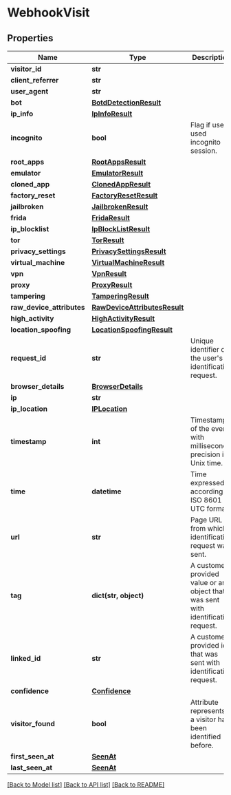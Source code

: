# WebhookVisit

## Properties
Name | Type | Description | Notes
------------ | ------------- | ------------- | -------------
**visitor_id** | **str** |  | 
**client_referrer** | **str** |  | [optional] 
**user_agent** | **str** |  | [optional] 
**bot** | [**BotdDetectionResult**](BotdDetectionResult.md) |  | [optional] 
**ip_info** | [**IpInfoResult**](IpInfoResult.md) |  | [optional] 
**incognito** | **bool** | Flag if user used incognito session. | 
**root_apps** | [**RootAppsResult**](RootAppsResult.md) |  | [optional] 
**emulator** | [**EmulatorResult**](EmulatorResult.md) |  | [optional] 
**cloned_app** | [**ClonedAppResult**](ClonedAppResult.md) |  | [optional] 
**factory_reset** | [**FactoryResetResult**](FactoryResetResult.md) |  | [optional] 
**jailbroken** | [**JailbrokenResult**](JailbrokenResult.md) |  | [optional] 
**frida** | [**FridaResult**](FridaResult.md) |  | [optional] 
**ip_blocklist** | [**IpBlockListResult**](IpBlockListResult.md) |  | [optional] 
**tor** | [**TorResult**](TorResult.md) |  | [optional] 
**privacy_settings** | [**PrivacySettingsResult**](PrivacySettingsResult.md) |  | [optional] 
**virtual_machine** | [**VirtualMachineResult**](VirtualMachineResult.md) |  | [optional] 
**vpn** | [**VpnResult**](VpnResult.md) |  | [optional] 
**proxy** | [**ProxyResult**](ProxyResult.md) |  | [optional] 
**tampering** | [**TamperingResult**](TamperingResult.md) |  | [optional] 
**raw_device_attributes** | [**RawDeviceAttributesResult**](RawDeviceAttributesResult.md) |  | [optional] 
**high_activity** | [**HighActivityResult**](HighActivityResult.md) |  | [optional] 
**location_spoofing** | [**LocationSpoofingResult**](LocationSpoofingResult.md) |  | [optional] 
**request_id** | **str** | Unique identifier of the user's identification request. | 
**browser_details** | [**BrowserDetails**](BrowserDetails.md) |  | 
**ip** | **str** |  | 
**ip_location** | [**IPLocation**](IPLocation.md) |  | [optional] 
**timestamp** | **int** | Timestamp of the event with millisecond precision in Unix time. | 
**time** | **datetime** | Time expressed according to ISO 8601 in UTC format. | 
**url** | **str** | Page URL from which identification request was sent. | 
**tag** | **dict(str, object)** | A customer-provided value or an object that was sent with identification request. | [optional] 
**linked_id** | **str** | A customer-provided id that was sent with identification request. | [optional] 
**confidence** | [**Confidence**](Confidence.md) |  | 
**visitor_found** | **bool** | Attribute represents if a visitor had been identified before. | 
**first_seen_at** | [**SeenAt**](SeenAt.md) |  | 
**last_seen_at** | [**SeenAt**](SeenAt.md) |  | 

[[Back to Model list]](../README.md#documentation-for-models) [[Back to API list]](../README.md#documentation-for-api-endpoints) [[Back to README]](../README.md)

